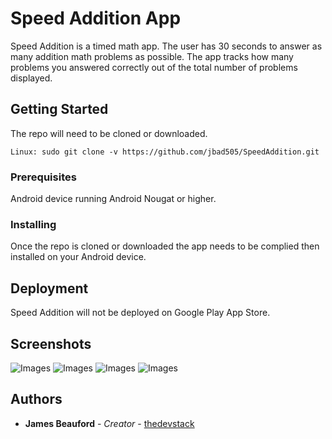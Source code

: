 # Speed Addition App

Speed Addition is a timed math app. The user has 30 seconds to answer as many addition math problems as possible. The app tracks how many problems you answered correctly out of the total number of problems displayed.

## Getting Started

The repo will need to be cloned or downloaded.

```
Linux: sudo git clone -v https://github.com/jbad505/SpeedAddition.git
```

### Prerequisites

Android device running Android Nougat or higher.

### Installing

Once the repo is cloned or downloaded the app needs to be complied then installed on your Android device.

## Deployment

Speed Addition will not be deployed on Google Play App Store.

## Screenshots

 ![Images](../master/screenshots/sa4.resized.jpg)
 ![Images](../master/screenshots/sa1.resized.jpg) 
 ![Images](../master/screenshots/sa2.resized.jpg)
 ![Images](../master/screenshots/sa3.resized.jpg)

## Authors

* **James Beauford** - *Creator* - [thedevstack](https://www.thedevstack.com)
